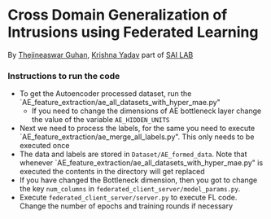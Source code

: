 # Cross Domain Generalization of Intrusions using Federated Learning
By [Thejineaswar Guhan](https://www.linkedin.com/in/gthejin/), [Krishna Yadav](https://in.linkedin.com/in/krishna-yadav-434324192) part of [SAI LAB](https://saailab.github.io/)

### Instructions to run the code
* To get the Autoencoder processed dataset, run the `AE_feature_extraction/ae_all_datasets_with_hyper_mae.py"
  * If you need to change the dimensions of AE bottleneck layer change the value of the variable `AE_HIDDEN_UNITS`   
* Next we need to process the labels, for the same you need to execute `AE_feature_extraction/ae_merge_all_labels.py". This only needs to be executed once
* The data and labels are stored in `Dataset/AE_formed_data`. Note that whenever `AE_feature_extraction/ae_all_datasets_with_hyper_mae.py" is executed the contents in the directory will get replaced
* If you have changed the Bottleneck dimension, then you got to change the key `num_columns` in `federated_client_server/model_params.py`. 
* Execute `federated_client_server/server.py` to execute FL code. Change the number of epochs and training rounds if necessary
